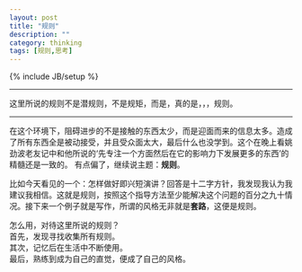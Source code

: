 ```yaml
---
layout: post
title: "规则"
description: ""
category: thinking
tags: [规则,思考]
---
```

{% include JB/setup %}

***
这里所说的规则不是潜规则，不是规矩，而是，真的是，，，规则。

***

在这个环境下，阻碍进步的不是接触的东西太少，而是迎面而来的信息太多。造成了所有东西全是被动接受，并且受众面太大，最后什么也没学到。这个在晚上看姚劲波老友记中和他所说的‘先专注一个方面然后在它的影响力下发展更多的东西’的精髓还是一致的。
有点偏了，继续说主题：**规则**。    

比如今天看见的一个：怎样做好即兴短演讲？回答是十二字方针，我发现我认为我建议我相信。这就是规则，按照这个指导方法至少能解决这个问题的百分之九十情况。接下来一个例子就是写作，所谓的风格无非就是**套路**，这便是规则。    

怎么用，对待这里所说的规则？    
首先，发现寻找收集所有规则。    
其次，记忆后在生活中不断使用。    
最后，熟练到成为自己的直觉，便成了自己的风格。
